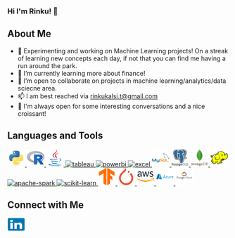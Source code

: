 ### Hi I'm Rinku! 👋

## About Me



- 🔭 Experimenting and working on Machine Learning projects! On a streak of learning new concepts each day, 
    if not that you can find me having a run around the park.
- 🌱 I’m currently learning more about finance!
- 👯 I’m open to collaborate on projects in machine learning/analytics/data sciecne area.
- 📫 I am best reached via rinkukalsi.t@gmail.com
- 💬 I'm always open for some interesting conversations and a nice croissant!


## Languages and Tools


<p align="left"> 
  <!-- Programming Languages -->
  <a href="https://www.python.org" target="_blank"> 
    <img src="https://raw.githubusercontent.com/devicons/devicon/master/icons/python/python-original.svg" alt="python" width="40" height="40"/> 
  </a> 
  <a href="https://www.r-project.org/" target="_blank"> 
    <img src="https://raw.githubusercontent.com/devicons/devicon/master/icons/r/r-original.svg" alt="r" width="40" height="40"/> 
  </a> 
  <a href="https://www.oracle.com/java/" target="_blank"> 
    <img src="https://raw.githubusercontent.com/devicons/devicon/master/icons/java/java-original.svg" alt="java" width="40" height="40"/> 
  </a> 

  <!-- Data Analysis and Visualization -->
  <a href="https://www.tableau.com/" target="_blank"> 
    <img src="https://raw.githubusercontent.com/devicons/devicon/master/icons/tableau/tableau-original.svg" alt="tableau" width="40" height="40"/> 
  </a> 
  <a href="https://powerbi.microsoft.com/" target="_blank"> 
    <img src="https://upload.wikimedia.org/wikipedia/commons/c/cf/New_Power_BI_Logo.svg" alt="powerbi" width="40" height="40"/> 
  </a> 
  <a href="https://www.microsoft.com/en-us/microsoft-365/excel" target="_blank"> 
    <img src="https://img.icons8.com/color/452/microsoft-excel-2019--v1.png" alt="excel" width="40" height="40"/> 
  </a> 

  <!-- Databases -->
  <a href="https://www.mysql.com/" target="_blank"> 
    <img src="https://raw.githubusercontent.com/devicons/devicon/master/icons/mysql/mysql-original-wordmark.svg" alt="mysql" width="40" height="40"/> 
  </a> 
  <a href="https://www.postgresql.org/" target="_blank"> 
    <img src="https://raw.githubusercontent.com/devicons/devicon/master/icons/postgresql/postgresql-original-wordmark.svg" alt="postgresql" width="40" height="40"/> 
  </a> 
  <a href="https://www.mongodb.com/" target="_blank"> 
    <img src="https://raw.githubusercontent.com/devicons/devicon/master/icons/mongodb/mongodb-original-wordmark.svg" alt="mongodb" width="40" height="40"/> 
  </a> 

  <!-- Big Data -->
  <a href="https://hadoop.apache.org/" target="_blank"> 
    <img src="https://raw.githubusercontent.com/devicons/devicon/master/icons/hadoop/hadoop-original.svg" alt="hadoop" width="40" height="40"/> 
  </a> 
  <a href="https://spark.apache.org/" target="_blank"> 
    <img src="https://upload.wikimedia.org/wikipedia/commons/f/f3/Apache_Spark_logo.svg" alt="apache-spark" width="40" height="40"/> 
  </a> 

  <!-- Machine Learning -->
  <a href="https://scikit-learn.org/" target="_blank"> 
    <img src="https://raw.githubusercontent.com/devicons/devicon/master/icons/scikit-learn/scikit-learn-original.svg" alt="scikit-learn" width="40" height="40"/> 
  </a> 
  <a href="https://www.tensorflow.org/" target="_blank"> 
    <img src="https://raw.githubusercontent.com/devicons/devicon/master/icons/tensorflow/tensorflow-original.svg" alt="tensorflow" width="40" height="40"/> 
  </a> 
  <a href="https://pytorch.org/" target="_blank"> 
    <img src="https://raw.githubusercontent.com/devicons/devicon/master/icons/pytorch/pytorch-original.svg" alt="pytorch" width="40" height="40"/> 
  </a> 

  <!-- Cloud Platforms -->
  <a href="https://aws.amazon.com/" target="_blank"> 
    <img src="https://raw.githubusercontent.com/devicons/devicon/master/icons/amazonwebservices/amazonwebservices-original-wordmark.svg" alt="aws" width="40" height="40"/> 
  </a> 
  <a href="https://azure.microsoft.com/" target="_blank"> 
    <img src="https://raw.githubusercontent.com/devicons/devicon/master/icons/azure/azure-original-wordmark.svg" alt="azure" width="40" height="40"/> 
  </a> 
  <a href="https://cloud.google.com/" target="_blank"> 
    <img src="https://raw.githubusercontent.com/devicons/devicon/master/icons/googlecloud/googlecloud-original-wordmark.svg" alt="google-cloud" width="40" height="40"/> 
  </a> 
</p>


## Connect with Me

<p align="left">
  <a href="https://linkedin.com/in/rinkukalsi/" target="blank">
    <img align="center" src="https://raw.githubusercontent.com/devicons/devicon/master/icons/linkedin/linkedin-original.svg" alt="linkedin" height="30" width="40" />
  </a>
  
</p>
